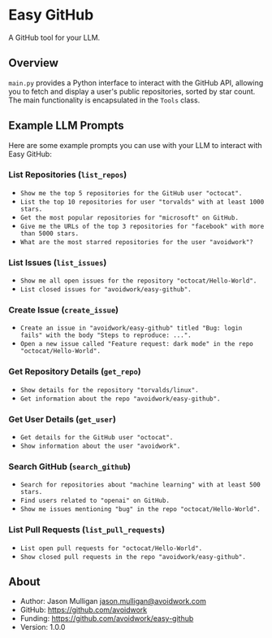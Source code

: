 # Easy GitHub

A GitHub tool for your LLM.

## Overview

`main.py` provides a Python interface to interact with the GitHub API, allowing you to fetch and display a user's public repositories, sorted by star count. The main functionality is encapsulated in the `Tools` class.

## Example LLM Prompts

Here are some example prompts you can use with your LLM to interact with Easy GitHub:

### List Repositories (`list_repos`)
- `Show me the top 5 repositories for the GitHub user "octocat".`
- `List the top 10 repositories for user "torvalds" with at least 1000 stars.`
- `Get the most popular repositories for "microsoft" on GitHub.`
- `Give me the URLs of the top 3 repositories for "facebook" with more than 5000 stars.`
- `What are the most starred repositories for the user "avoidwork"?`

### List Issues (`list_issues`)
- `Show me all open issues for the repository "octocat/Hello-World".`
- `List closed issues for "avoidwork/easy-github".`

### Create Issue (`create_issue`)
- `Create an issue in "avoidwork/easy-github" titled "Bug: login fails" with the body "Steps to reproduce: ...".`
- `Open a new issue called "Feature request: dark mode" in the repo "octocat/Hello-World".`

### Get Repository Details (`get_repo`)
- `Show details for the repository "torvalds/linux".`
- `Get information about the repo "avoidwork/easy-github".`

### Get User Details (`get_user`)
- `Get details for the GitHub user "octocat".`
- `Show information about the user "avoidwork".`

### Search GitHub (`search_github`)
- `Search for repositories about "machine learning" with at least 500 stars.`
- `Find users related to "openai" on GitHub.`
- `Show me issues mentioning "bug" in the repo "octocat/Hello-World".`

### List Pull Requests (`list_pull_requests`)
- `List open pull requests for "octocat/Hello-World".`
- `Show closed pull requests in the repo "avoidwork/easy-github".`

## About

- Author: Jason Mulligan <jason.mulligan@avoidwork.com>
- GitHub: https://github.com/avoidwork
- Funding: https://github.com/avoidwork/easy-github
- Version: 1.0.0
